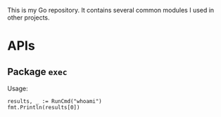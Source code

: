 This is my Go repository. It contains several common modules I used in other
projects.

# APIs

## Package `exec`

Usage:

    results, _ := RunCmd("whoami")
    fmt.Println(results[0])

